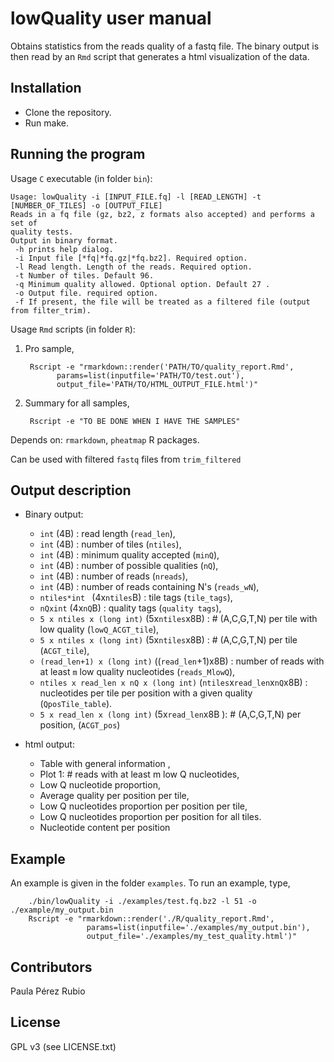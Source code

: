 # lowQuality user manual

Obtains statistics from the reads quality of a fastq file. 
The binary output is then read by an `Rmd` script that generates a 
html visualization of the data. 

## Installation

 - Clone the repository.
 - Run make.
 

## Running the program

Usage `C` executable (in folder `bin`): 

```
Usage: lowQuality -i [INPUT_FILE.fq] -l [READ_LENGTH] -t [NUMBER_OF_TILES] -o [OUTPUT_FILE] 
Reads in a fq file (gz, bz2, z formats also accepted) and performs a set of 
quality tests. 
Output in binary format.
 -h prints help dialog.
 -i Input file [*fq|*fq.gz|*fq.bz2]. Required option.
 -l Read length. Length of the reads. Required option.
 -t Number of tiles. Default 96. 
 -q Minimum quality allowed. Optional option. Default 27 .
 -o Output file. required option.
 -f If present, the file will be treated as a filtered file (output from filter_trim).
```

Usage `Rmd` scripts (in folder `R`): 

1. Pro sample,
   ```
    Rscript -e "rmarkdown::render('PATH/TO/quality_report.Rmd',
          params=list(inputfile='PATH/TO/test.out'),
          output_file='PATH/TO/HTML_OUTPUT_FILE.html')"
   ```
2. Summary for all samples,
   ```
    Rscript -e "TO BE DONE WHEN I HAVE THE SAMPLES"
   ```

Depends on: `rmarkdown`, `pheatmap` R packages.

Can be used with filtered `fastq` files from `trim_filtered`

## Output description

- Binary output: 
   * `int` (4B) : read length (`read_len`), 
   * `int` (4B) : number of tiles (`ntiles`),
   * `int` (4B) : minimum quality accepted (`minQ`),   
   * `int` (4B) : number of possible qualities (`nQ`), 
   * `int` (4B) : number of reads (`nreads`),
   * `int` (4B) : number of reads containing N's (`reads_wN`),
   * `ntiles*int ` (4x`ntiles`B) : tile tags (`tile_tags`),
   * `nQxint` (4x`nQ`B) : quality tags (`quality tags`),
   * `5 x ntiles x (long int)` (5x`ntiles`x8B) :  # (A,C,G,T,N) per tile with low quality  (`lowQ_ACGT_tile`),
   * `5 x ntiles x (long int)` (5x`ntiles`x8B) : # (A,C,G,T,N) per tile (`ACGT_tile`),
   * `(read_len+1) x (long int)` ((`read_len`+1)x8B) : number of reads with at least `m` low quality nucleotides    (`reads_MlowQ`),
   * `ntiles x read_len x nQ x (long int)` (`ntiles`x`read_len`x`nQ`x8B) : nucleotides  per tile per position with a given quality (`QposTile_table`).
   * `5 x read_len x (long int)` (5x`read_len`x8B ): # (A,C,G,T,N) per position, (`ACGT_pos`)

- html output:
   * Table with general information ,
   * Plot 1: # reads with at least m low Q nucleotides,
   * Low Q nucleotide proportion,
   * Average quality per position per tile,
   * Low Q nucleotides proportion per position per tile,
   * Low Q nucleotides proportion per position for all tiles.
   * Nucleotide content per position

## Example 
  
   An example is given in the folder `examples`. To run an example, type, 

``` 
    ./bin/lowQuality -i ./examples/test.fq.bz2 -l 51 -o ./example/my_output.bin
    Rscript -e "rmarkdown::render('./R/quality_report.Rmd',
                 params=list(inputfile='./examples/my_output.bin'),
                 output_file='./examples/my_test_quality.html')"
```

## Contributors

Paula Pérez Rubio 

## License

GPL v3 (see LICENSE.txt)
